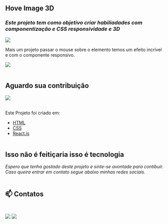 
## Hove Image 3D
### _Este projeto tem como objetivo criar habiliadades com componentização e CSS responsividade e 3D_


<img src="https://media.giphy.com/media/ySwPaIOpcBQ047Oww0/giphy.gif"/><br>

Mais um projeto  passar o mouse sobre o elemento temos um efeito incrível e com o componente responsivo.

<img src="https://media.giphy.com/media/aJJUlcaEv5WWXVpdlw/giphy.gif"/><br><br>

## Aguardo sua contribuição<br>
<img src="https://media.giphy.com/media/12iOBcLPAdjUd2/giphy.gif"/><br><br>


Este Projeto foi criado em:

<ul>
    <li><a href="https://developer.mozilla.org/pt-BR/docs/Web/HTML">HTML</a></li>
    <li><a href="https://developer.mozilla.org/pt-BR/docs/Web/CSS">CSS</a></li>
    <li><a href="https://pt-br.reactjs.org/">React.js</a></li><br>
</ul>

## Isso não é feitiçaria isso é tecnologia
_Espero que tenha gostado deste projeto e sinte-se avontade para contibuir.
Caso queira entrar em contato segue abaixo minhas redes sociais._<br><br>


 ## 📫 Contatos <br><br>

 [<img src="https://img.shields.io/badge/medium-%2312100E.svg?&style=for-the-badge&logo=medium&logoColor=white" />](https://devmarilia-frontend.medium.com/)  [<img src="https://img.shields.io/badge/linkedin-%230077B5.svg?&style=for-the-badge&logo=linkedin&logoColor=white" />](https://www.linkedin.com/in/mar%C3%ADlia-lemos-b2565316a/)
